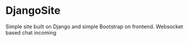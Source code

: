 # DjangoSite

Simple site built on Django and simple Bootstrap on frontend. Websocket based chat incoming

